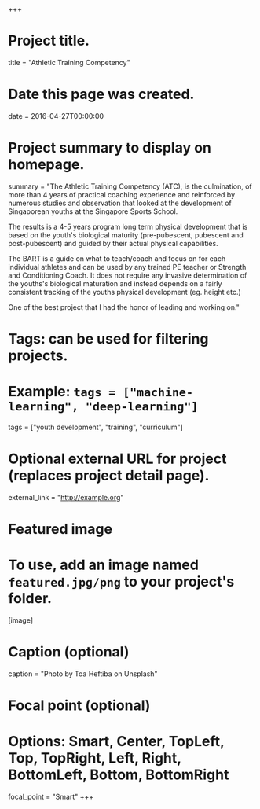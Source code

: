 +++
# Project title.
title = "Athletic Training Competency"

# Date this page was created.
date = 2016-04-27T00:00:00

# Project summary to display on homepage.
summary = "The Athletic Training Competency (ATC), is the culmination, of more than 4 years of practical coaching experience and reinforced by numerous studies and observation that looked at the development of Singaporean youths at the Singapore Sports School. 

The results is a 4-5 years program long term physical development that is based on the youth's biological maturity (pre-pubescent, pubescent and post-pubescent) and guided by their actual physical capabilities. 

The BART is a guide on what to teach/coach and focus on for each individual athletes and can be used by any trained PE teacher or Strength and Conditioning Coach. It does not require any invasive determination of the youths's biological maturation and instead depends on a fairly consistent tracking of the youths physical development (eg. height etc.)

One of the best project that I had the honor of leading and working on."

# Tags: can be used for filtering projects.
# Example: `tags = ["machine-learning", "deep-learning"]`
tags = ["youth development", "training", "curriculum"]

# Optional external URL for project (replaces project detail page).
external_link = "http://example.org"

# Featured image
# To use, add an image named `featured.jpg/png` to your project's folder. 
[image]
  # Caption (optional)
  caption = "Photo by Toa Heftiba on Unsplash"

  # Focal point (optional)
  # Options: Smart, Center, TopLeft, Top, TopRight, Left, Right, BottomLeft, Bottom, BottomRight
  focal_point = "Smart"
+++
